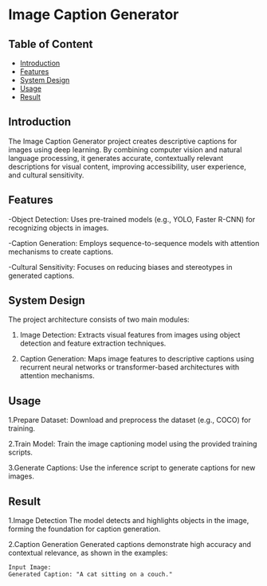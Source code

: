 
# Image Caption Generator




## Table of Content

- [Introduction](#introduction)
- [Features](#features)
- [System Design](#installation)
- [Usage](#usage)
- [Result](#result)

## Introduction

The Image Caption Generator project creates descriptive captions for images using deep learning. By combining computer vision and natural language processing, it generates accurate, contextually relevant descriptions for visual content, improving accessibility, user experience, and cultural sensitivity.
## Features

-Object Detection: Uses pre-trained models (e.g., YOLO, Faster  R-CNN) for recognizing objects in images.

-Caption Generation: Employs sequence-to-sequence models with attention mechanisms to create captions.

-Cultural Sensitivity: Focuses on reducing biases and stereotypes in generated captions.
## System Design

The project architecture consists of two main modules:

1. Image Detection: Extracts visual features from images using object detection and feature extraction techniques.

2. Caption Generation: Maps image features to descriptive captions using recurrent neural networks or transformer-based architectures with attention mechanisms.
## Usage

1.Prepare Dataset: Download and preprocess the dataset (e.g., COCO) for training.

2.Train Model: Train the image captioning model using the provided training scripts.

3.Generate Captions: Use the inference script to generate captions for new images.


## Result

1.Image Detection
The model detects and highlights objects in the image, forming the foundation for caption generation.

2.Caption Generation
Generated captions demonstrate high accuracy and contextual relevance, as shown in the examples:

    Input Image:
    Generated Caption: "A cat sitting on a couch."
